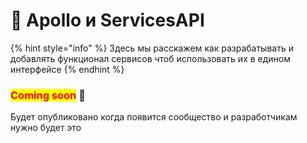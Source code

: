# 🥶 Apollo и ServicesAPI

{% hint style="info" %}
Здесь мы расскажем как разрабатывать и добавлять функционал сервисов чтоб использовать их в едином интерфейсе
{% endhint %}

### <mark style="color:red;">**Coming soon**</mark> 👻

Будет опубликовано когда появится сообщество и разработчикам нужно будет это

